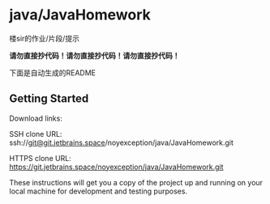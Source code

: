 # java/JavaHomework

楼sir的作业/片段/提示

**请勿直接抄代码！请勿直接抄代码！请勿直接抄代码！**

下面是自动生成的README

## Getting Started

Download links:

SSH clone URL: ssh://git@git.jetbrains.space/noyexception/java/JavaHomework.git

HTTPS clone URL: https://git.jetbrains.space/noyexception/java/JavaHomework.git



These instructions will get you a copy of the project up and running on your local machine for development and testing purposes.
